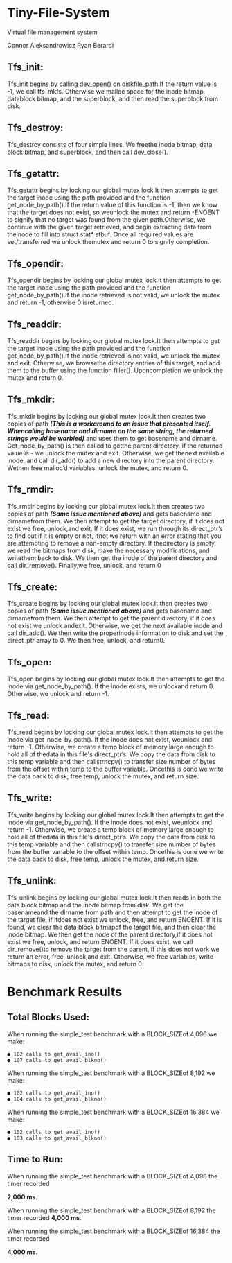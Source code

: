 # Tiny-File-System
Virtual file management system

Connor Aleksandrowicz
Ryan Berardi

## Tfs_init:

Tfs_init begins by calling dev_open() on diskfile_path.If the return value is -1, we call tfs_mkfs.
Otherwise we malloc space for the inode bitmap, datablock bitmap, and the superblock, and then
read the superblock from disk.

## Tfs_destroy:

Tfs_destroy consists of four simple lines. We freethe inode bitmap, data block bitmap, and
superblock, and then call dev_close().

## Tfs_getattr:

Tfs_getattr begins by locking our global mutex lock.It then attempts to get the target inode using
the path provided and the function get_node_by_path().If the return value of this function is -1,
then we know that the target does not exist, so weunlock the mutex and return -ENOENT to
signify that no target was found from the given path.Otherwise, we continue with the given
target retrieved, and begin extracting data from theinode to fill into struct stat* stbuf. Once all
required values are set/transferred we unlock themutex and return 0 to signify completion.

## Tfs_opendir:

Tfs_opendir begins by locking our global mutex lock.It then attempts to get the target inode
using the path provided and the function get_node_by_path().If the inode retrieved is not valid,
we unlock the mutex and return -1, otherwise 0 isreturned.

## Tfs_readdir:

Tfs_readdir begins by locking our global mutex lock.It then attempts to get the target inode
using the path provided and the function get_node_by_path().If the inode retrieved is not valid,
we unlock the mutex and exit. Otherwise, we browsethe directory entries of this target, and add
them to the buffer using the function filler(). Uponcompletion we unlock the mutex and return 0.

## Tfs_mkdir:

Tfs_mkdir begins by locking our global mutex lock.It then creates two copies of path **_(This is a
workaround to an issue that presented itself. Whencalling basename and dirname on the
same string, the returned strings would be warbled)_** and uses them to get basename and
dirname. Get_node_by_path() is then called to getthe parent directory, if the returned value is -
we unlock the mutex and exit. Otherwise, we get thenext available inode, and call dir_add() to
add a new directory into the parent directory. Wethen free malloc’d variables, unlock the mutex,
and return 0.

## Tfs_rmdir:

Tfs_rmdir begins by locking our global mutex lock.It then creates two copies of path **_(Same
issue mentioned above)_** and gets basename and dirnamefrom them. We then attempt to get the
target directory, if it does not exist we free, unlock,and exit. If it does exist, we run through its
direct_ptr’s to find out if it is empty or not, ifnot we return with an error stating that you are
attempting to remove a non-empty directory. If thedirectory is empty, we read the bitmaps from
disk, make the necessary modifications, and writethem back to disk. We then get the inode of
the parent directory and call dir_remove(). Finally,we free, unlock, and return 0


## Tfs_create:

Tfs_create begins by locking our global mutex lock.It then creates two copies of path **_(Same
issue mentioned above)_** and gets basename and dirnamefrom them. We then attempt to get the
parent directory, if it does not exist we unlock andexit. Otherwise, we get the next available
inode and call dir_add(). We then write the properinode information to disk and set the
direct_ptr array to 0. We then free, unlock, and return0.

## Tfs_open:

Tfs_open begins by locking our global mutex lock.It then attempts to get the inode via
get_node_by_path(). If the inode exists, we unlockand return 0. Otherwise, we unlock and return
-1.

## Tfs_read:

Tfs_read begins by locking our global mutex lock.It then attempts to get the inode via
get_node_by_path(). If the inode does not exist, weunlock and return -1. Otherwise, we create a
temp block of memory large enough to hold all of thedata in this file's direct_ptr’s. We copy the
data from disk to this temp variable and then callstrncpy() to transfer size number of bytes from
the offset within temp to the buffer variable. Oncethis is done we write the data back to disk,
free temp, unlock the mutex, and return size.

## Tfs_write:

Tfs_write begins by locking our global mutex lock.It then attempts to get the inode via
get_node_by_path(). If the inode does not exist, weunlock and return -1. Otherwise, we create a
temp block of memory large enough to hold all of thedata in this file's direct_ptr’s. We copy the
data from disk to this temp variable and then callstrncpy() to transfer size number of bytes from
the buffer variable to the offset within temp. Oncethis is done we write the data back to disk,
free temp, unlock the mutex, and return size.

## Tfs_unlink:

Tfs_unlink begins by locking our global mutex lock.It then reads in both the data block bitmap
and the inode bitmap from disk. We get the basenameand the dirname from path and then
attempt to get the inode of the target file, if itdoes not exist we unlock, free, and return
ENOENT. If it is found, we clear the data block bitmapof the target file, and then clear the inode
bitmap. We then get the node of the parent directory,if it does not exist we free, unlock, and
return ENOENT. If it does exist, we call dir_remove()to remove the target from the parent, if
this does not work we return an error, free, unlock,and exit. Otherwise, we free variables, write
bitmaps to disk, unlock the mutex, and return 0.


# Benchmark Results

## Total Blocks Used:

When running the simple_test benchmark with a BLOCK_SIZEof 4,096 we make:

```
● 102 calls to get_avail_ino()
● 107 calls to get_avail_blkno()
```
When running the simple_test benchmark with a BLOCK_SIZEof 8,192 we make:

```
● 102 calls to get_avail_ino()
● 104 calls to get_avail_blkno()
```
When running the simple_test benchmark with a BLOCK_SIZEof 16,384 we make:

```
● 102 calls to get_avail_ino()
● 103 calls to get_avail_blkno()
```
## Time to Run:

When running the simple_test benchmark with a BLOCK_SIZEof 4,096 the timer recorded

**2,000 ms**.

When running the simple_test benchmark with a BLOCK_SIZEof 8,192 the timer recorded
**4,000 ms**.

When running the simple_test benchmark with a BLOCK_SIZEof 16,384 the timer recorded

**4,000 ms**.


